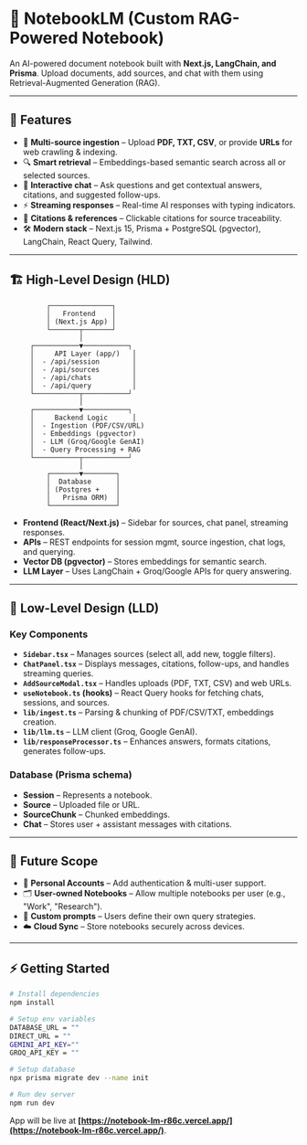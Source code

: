 # 📘 NotebookLM (Custom RAG-Powered Notebook)

An AI-powered document notebook built with **Next.js, LangChain, and Prisma**. Upload documents, add sources, and chat with them using Retrieval-Augmented Generation (RAG).

---

## 🚀 Features

* 📂 **Multi-source ingestion** – Upload **PDF, TXT, CSV**, or provide **URLs** for web crawling & indexing.
* 🔍 **Smart retrieval** – Embeddings-based semantic search across all or selected sources.
* 💬 **Interactive chat** – Ask questions and get contextual answers, citations, and suggested follow-ups.
* ⚡ **Streaming responses** – Real-time AI responses with typing indicators.
* 📑 **Citations & references** – Clickable citations for source traceability.
* 🛠 **Modern stack** – Next.js 15, Prisma + PostgreSQL (pgvector), LangChain, React Query, Tailwind.

---

## 🏗 High-Level Design (HLD)

```
         ┌───────────────┐
         │   Frontend    │
         │ (Next.js App) │
         └───────┬───────┘
                 │
     ┌───────────▼───────────┐
     │     API Layer (app/)   │
     │  - /api/session        │
     │  - /api/sources        │
     │  - /api/chats          │
     │  - /api/query          │
     └───────────┬───────────┘
                 │
     ┌───────────▼───────────┐
     │     Backend Logic      │
     │  - Ingestion (PDF/CSV/URL)
     │  - Embeddings (pgvector)  
     │  - LLM (Groq/Google GenAI)
     │  - Query Processing + RAG  
     └───────────┬───────────┘
                 │
         ┌───────▼────────┐
         │  Database      │
         │ (Postgres +    │
         │   Prisma ORM)  │
         └────────────────┘
```

* **Frontend (React/Next.js)** – Sidebar for sources, chat panel, streaming responses.
* **APIs** – REST endpoints for session mgmt, source ingestion, chat logs, and querying.
* **Vector DB (pgvector)** – Stores embeddings for semantic search.
* **LLM Layer** – Uses LangChain + Groq/Google APIs for query answering.

---

## 🔎 Low-Level Design (LLD)

### Key Components

* **`Sidebar.tsx`** – Manages sources (select all, add new, toggle filters).
* **`ChatPanel.tsx`** – Displays messages, citations, follow-ups, and handles streaming queries.
* **`AddSourceModal.tsx`** – Handles uploads (PDF, TXT, CSV) and web URLs.
* **`useNotebook.ts` (hooks)** – React Query hooks for fetching chats, sessions, and sources.
* **`lib/ingest.ts`** – Parsing & chunking of PDF/CSV/TXT, embeddings creation.
* **`lib/llm.ts`** – LLM client (Groq, Google GenAI).
* **`lib/responseProcessor.ts`** – Enhances answers, formats citations, generates follow-ups.

### Database (Prisma schema)

* **Session** – Represents a notebook.
* **Source** – Uploaded file or URL.
* **SourceChunk** – Chunked embeddings.
* **Chat** – Stores user + assistant messages with citations.

---

## 🔮 Future Scope

* 👤 **Personal Accounts** – Add authentication & multi-user support.
* 🗂 **User-owned Notebooks** – Allow multiple notebooks per user (e.g., "Work", "Research").
* 📝 **Custom prompts** – Users define their own query strategies.
* ☁️ **Cloud Sync** – Store notebooks securely across devices.

---

## ⚡ Getting Started

```bash
# Install dependencies
npm install

# Setup env variables
DATABASE_URL = ""
DIRECT_URL = ""
GEMINI_API_KEY=""
GROQ_API_KEY = ""

# Setup database
npx prisma migrate dev --name init

# Run dev server
npm run dev
```

App will be live at **[https://notebook-lm-r86c.vercel.app/](https://notebook-lm-r86c.vercel.app/)**.
